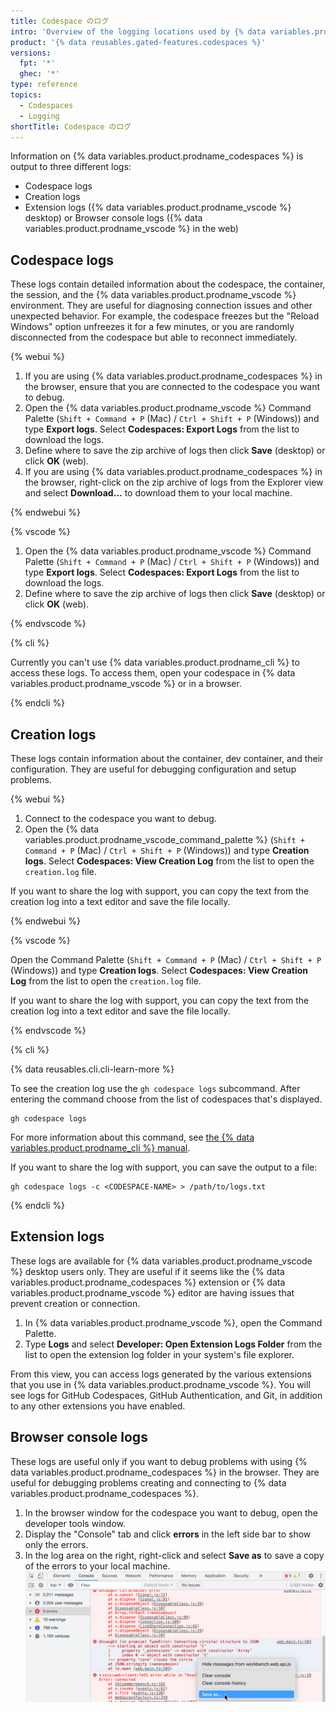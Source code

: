 ```yaml
---
title: Codespace のログ
intro: 'Overview of the logging locations used by {% data variables.product.prodname_codespaces %}.'
product: '{% data reusables.gated-features.codespaces %}'
versions:
  fpt: '*'
  ghec: '*'
type: reference
topics:
  - Codespaces
  - Logging
shortTitle: Codespace のログ
---
```



Information on {% data variables.product.prodname_codespaces %} is output to three different logs:

- Codespace logs
- Creation logs
- Extension logs ({% data variables.product.prodname_vscode %} desktop) or Browser console logs ({% data variables.product.prodname_vscode %} in the web)

## Codespace logs

These logs contain detailed information about the codespace, the container, the session, and the {% data variables.product.prodname_vscode %} environment. They are useful for diagnosing connection issues and other unexpected behavior. For example, the codespace freezes but the "Reload Windows" option unfreezes it for a few minutes, or you are randomly disconnected from the codespace but able to reconnect immediately.

{% webui %}

1. If you are using {% data variables.product.prodname_codespaces %} in the browser, ensure that you are connected to the codespace you want to debug.
1. Open the {% data variables.product.prodname_vscode %} Command Palette (`Shift + Command + P` (Mac) / `Ctrl + Shift + P` (Windows)) and type **Export logs**. Select **Codespaces: Export Logs** from the list to download the logs.
1. Define where to save the zip archive of logs then click **Save** (desktop) or click **OK** (web).
1. If you are using {% data variables.product.prodname_codespaces %} in the browser, right-click on the zip archive of logs from the Explorer view and select **Download…** to download them to your local machine.

{% endwebui %}

{% vscode %}

1. Open the {% data variables.product.prodname_vscode %} Command Palette (`Shift + Command + P` (Mac) / `Ctrl + Shift + P` (Windows)) and type **Export logs**. Select **Codespaces: Export Logs** from the list to download the logs.
1. Define where to save the zip archive of logs then click **Save** (desktop) or click **OK** (web).

{% endvscode %}

{% cli %}

Currently you can't use {% data variables.product.prodname_cli %} to access these logs. To access them, open your codespace in {% data variables.product.prodname_vscode %} or in a browser.

{% endcli %}

## Creation logs

These logs contain information about the container, dev container, and their configuration. They are useful for debugging configuration and setup problems.


{% webui %}

1. Connect to the codespace you want to debug.
2. Open the {% data variables.product.prodname_vscode_command_palette %} (`Shift + Command + P` (Mac) / `Ctrl + Shift + P` (Windows)) and type **Creation logs**. Select **Codespaces: View Creation Log** from the list to open the `creation.log` file.

If you want to share the log with support, you can copy the text from the creation log into a text editor and save the file locally.

{% endwebui %}

{% vscode %}

Open the Command Palette (`Shift + Command + P` (Mac) / `Ctrl + Shift + P` (Windows)) and type **Creation logs**. Select **Codespaces: View Creation Log** from the list to open the `creation.log` file.

If you want to share the log with support, you can copy the text from the creation log into a text editor and save the file locally.

{% endvscode %}

{% cli %}

{% data reusables.cli.cli-learn-more %}

To see the creation log use the `gh codespace logs` subcommand. After entering the command choose from the list of codespaces that's displayed.

```shell
gh codespace logs
```

For more information about this command, see [the {% data variables.product.prodname_cli %} manual](https://cli.github.com/manual/gh_codespace_logs).

If you want to share the log with support, you can save the output to a file:

```shell
gh codespace logs -c <CODESPACE-NAME> > /path/to/logs.txt
```

{% endcli %}

## Extension logs

These logs are available for {% data variables.product.prodname_vscode %} desktop users only. They are useful if it seems like the {% data variables.product.prodname_codespaces %} extension or {% data variables.product.prodname_vscode %} editor are having issues that prevent creation or connection.

1. In {% data variables.product.prodname_vscode %}, open the Command Palette.
1. Type **Logs** and select **Developer: Open Extension Logs Folder** from the list to open the extension log folder in your system's file explorer.

From this view, you can access logs generated by the various extensions that you use in {% data variables.product.prodname_vscode %}. You will see logs for GitHub Codespaces, GitHub Authentication, and Git, in addition to any other extensions you have enabled.

## Browser console logs

These logs are useful only if you want to debug problems with using {% data variables.product.prodname_codespaces %} in the browser. They are useful for debugging problems creating and connecting to {% data variables.product.prodname_codespaces %}.

1. In the browser window for the codespace you want to debug, open the developer tools window.
1. Display the "Console" tab and click **errors** in the left side bar to show only the errors.
1. In the log area on the right, right-click and select **Save as** to save a copy of the errors to your local machine. ![Save errors](/assets/images/help/codespaces/browser-console-log-save.png)
